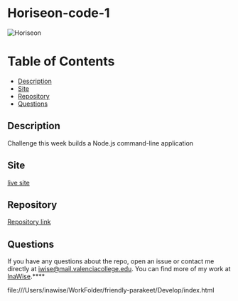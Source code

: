 # Horiseon-code-1



![Horiseon](https://user-images.githubusercontent.com/77795818/109428862-e78a0600-79c6-11eb-99d1-836faa3d9b68.png)



 # Table of Contents 

* [Description](#Description)
* [Site](#Site)
* [Repository](#Repository)
* [Questions](#Questions)

## Description

Challenge this week builds a Node.js command-line application

## Site
[live site](https://inawise.github.io/Horiseon-code/)

## Repository
[Repository link](https://github.com/InaWise/Horiseon-code)

## Questions
If you have any questions about the repo, open an issue or contact me directly at iwise@mail.valenciacollege.edu. You can find more of my work at [InaWise](https://github.com/InaWise).****



file:///Users/inawise/WorkFolder/friendly-parakeet/Develop/index.html
